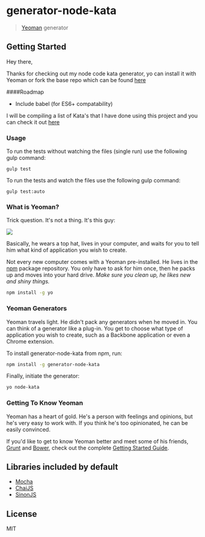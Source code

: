 # generator-node-kata

> [Yeoman](http://yeoman.io) generator


## Getting Started

Hey there, 

Thanks for checking out my node code kata generator, yo can install it with Yeoman or fork the base repo which can be found [here](https://github.com/james-dowell/node-kata-base-project)

####Roadmap
 - Include babel (for ES6+ compatability)


I will be compiling a list of Kata's that I have done using this project and you can check it out [here](http://jamesdowell.me)

### Usage

To run the tests without watching the files (single run) use the following gulp command:
```
gulp test
```

To run the tests and watch the files use the following gulp command:
```
gulp test:auto
```

### What is Yeoman?

Trick question. It's not a thing. It's this guy:

![](http://i.imgur.com/JHaAlBJ.png)

Basically, he wears a top hat, lives in your computer, and waits for you to tell him what kind of application you wish to create.

Not every new computer comes with a Yeoman pre-installed. He lives in the [npm](https://npmjs.org) package repository. You only have to ask for him once, then he packs up and moves into your hard drive. *Make sure you clean up, he likes new and shiny things.*

```bash
npm install -g yo
```

### Yeoman Generators

Yeoman travels light. He didn't pack any generators when he moved in. You can think of a generator like a plug-in. You get to choose what type of application you wish to create, such as a Backbone application or even a Chrome extension.

To install generator-node-kata from npm, run:

```bash
npm install -g generator-node-kata
```

Finally, initiate the generator:

```bash
yo node-kata
```

### Getting To Know Yeoman

Yeoman has a heart of gold. He's a person with feelings and opinions, but he's very easy to work with. If you think he's too opinionated, he can be easily convinced.

If you'd like to get to know Yeoman better and meet some of his friends, [Grunt](http://gruntjs.com) and [Bower](http://bower.io), check out the complete [Getting Started Guide](https://github.com/yeoman/yeoman/wiki/Getting-Started).


## Libraries included by default

- [Mocha](http://mochajs.org/) 
- [ChaiJS](http://chaijs.com/)
- [SinonJS](http://sinonjs.org/)


## License

MIT
